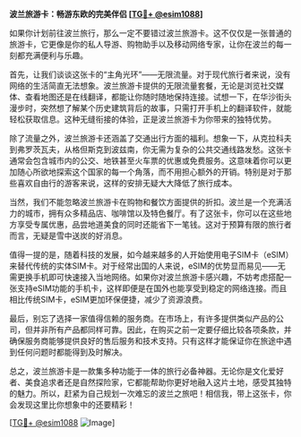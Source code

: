 **波兰旅游卡：畅游东欧的完美伴侣 [[TG💪+ @esim1088](https://t.me/s/esim1088)]**

如果你计划前往波兰旅行，那么一定不要错过波兰旅游卡。这不仅仅是一张普通的旅游卡，它更像是你的私人导游、购物助手以及移动网络专家，让你在波兰的每一刻都充满便利与乐趣。

首先，让我们谈谈这张卡的“主角光环”——无限流量。对于现代旅行者来说，没有网络的生活简直无法想象。波兰旅游卡提供的无限流量套餐，无论是浏览社交媒体、查看地图还是在线翻译，都能让你随时随地保持连接。试想一下，在华沙街头漫步时，突然想了解某个历史建筑背后的故事，只需打开手机上的翻译软件，就能轻松获取信息。这种无缝衔接的体验，正是波兰旅游卡为你带来的独特优势。

除了流量之外，波兰旅游卡还涵盖了交通出行方面的福利。想象一下，从克拉科夫到弗罗茨瓦夫，从格但斯克到波兹南，你无需为复杂的公共交通线路发愁。这张卡通常会包含城市内的公交、地铁甚至火车票的优惠或免费服务。这意味着你可以更加随心所欲地探索这个国家的每一个角落，而不用担心额外的开销。特别是对于那些喜欢自由行的游客来说，这样的安排无疑大大降低了旅行成本。

当然，我们不能忽略波兰旅游卡在购物和餐饮方面提供的折扣。波兰是一个充满活力的城市，拥有众多精品店、咖啡馆以及特色餐厅。有了这张卡，你可以在这些地方享受专属优惠，品尝地道美食的同时还能省下一笔钱。这对于预算有限的旅行者而言，无疑是雪中送炭的好消息。

值得一提的是，随着科技的发展，如今越来越多的人开始使用电子SIM卡（eSIM）来替代传统的实体SIM卡。对于经常出国的人来说，eSIM的优势显而易见——无需更换手机即可快速接入当地网络。如果你对波兰旅游卡感兴趣，不妨考虑搭配一张支持eSIM功能的手机卡，这样即便是在国外也能享受到稳定的网络连接。而且相比传统SIM卡，eSIM更加环保便捷，减少了资源浪费。

最后，别忘了选择一家值得信赖的服务商。在市场上，有许多提供类似产品的公司，但并非所有产品都同样可靠。因此，在购买之前一定要仔细比较各项条款，并确保服务商能够提供良好的售后服务和技术支持。只有这样才能保证你在旅途中遇到任何问题时都能得到及时解决。

总之，波兰旅游卡是一款集多种功能于一体的旅行必备神器。无论你是文化爱好者、美食追求者还是自然探险家，它都能帮助你更好地融入这片土地，感受其独特的魅力。所以，赶紧为自己规划一次难忘的波兰之旅吧！相信我，带上这张卡，你会发现这里比你想象中的还要精彩！

[[TG💪+ @esim1088](https://t.me/s/esim1088) ![Image](https://i.postimg.cc/4NQfJmqS/Snipaste-2025-05-13-00-14-12.png)]